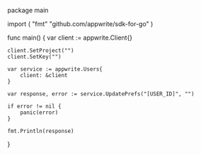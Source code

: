 package main

import (
    "fmt"
    "github.com/appwrite/sdk-for-go"
)

func main() {
    var client := appwrite.Client{}

    client.SetProject("")
    client.SetKey("")

    var service := appwrite.Users{
        client: &client
    }

    var response, error := service.UpdatePrefs("[USER_ID]", "")

    if error != nil {
        panic(error)
    }

    fmt.Println(response)
}